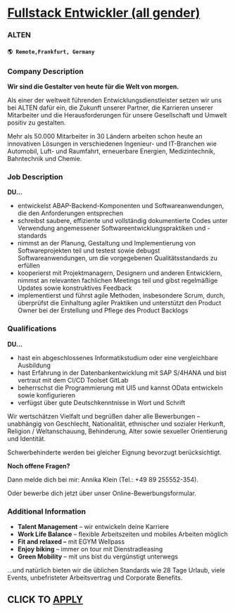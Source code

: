 # [Fullstack Entwickler (all gender)](https://www.remotewlb.com/apply/fullstack-entwickler-all-gender)  
### ALTEN  
#### `🌎 Remote,Frankfurt, Germany`  

### **Company Description**

 **Wir sind die Gestalter von heute für die Welt von morgen.**

Als einer der weltweit führenden Entwicklungsdienstleister setzen wir uns bei ALTEN dafür ein, die Zukunft unserer Partner, die Karrieren unserer Mitarbeiter und die Herausforderungen für unsere Gesellschaft und Umwelt positiv zu gestalten.

Mehr als 50.000 Mitarbeiter in 30 Ländern arbeiten schon heute an innovativen Lösungen in verschiedenen Ingenieur- und IT-Branchen wie Automobil, Luft- und Raumfahrt, erneuerbare Energien, Medizintechnik, Bahntechnik und Chemie.

###  **Job Description**

 **DU…**

  * entwickelst ABAP-Backend-Komponenten und Softwareanwendungen, die den Anforderungen entsprechen
  * schreibst saubere, effiziente und vollständig dokumentierte Codes unter Verwendung angemessener Softwareentwicklungspraktiken und -standards
  * nimmst an der Planung, Gestaltung und Implementierung von Softwareprojekten teil und testest sowie debugst Softwareanwendungen, um die vorgegebenen Qualitätsstandards zu erfüllen
  * kooperierst mit Projektmanagern, Designern und anderen Entwicklern, nimmst an relevanten fachlichen Meetings teil und gibst regelmäßige Updates sowie konstruktives Feedback
  * implementierst und führst agile Methoden, insbesondere Scrum, durch, überprüfst die Einhaltung agiler Praktiken und unterstützt den Product Owner bei der Erstellung und Pflege des Product Backlogs

###  **Qualifications**

 **DU…**

  * hast ein abgeschlossenes Informatikstudium oder eine vergleichbare Ausbildung
  * hast Erfahrung in der Datenbankentwicklung mit SAP S/4HANA und bist vertraut mit dem CI/CD Toolset GitLab
  * beherrschst die Programmierung mit UI5 und kannst OData entwickeln sowie konfigurieren
  * verfügst über gute Deutschkenntnisse in Wort und Schrift

Wir wertschätzen Vielfalt und begrüßen daher alle Bewerbungen – unabhängig von Geschlecht, Nationalität, ethnischer und sozialer Herkunft, Religion / Weltanschauung, Behinderung, Alter sowie sexueller Orientierung und Identität.

Schwerbehinderte werden bei gleicher Eignung bevorzugt berücksichtigt.

 **Noch offene Fragen?**

Dann melde dich bei mir: Annika Klein (Tel.: +49 89 255552-354).

Oder bewerbe dich jetzt über unser Online-Bewerbungsformular.

###  **Additional Information**

  *  **Talent Management** – wir entwickeln deine Karriere
  *  **Work Life Balance** – flexible Arbeitszeiten und mobiles Arbeiten möglich
  *  **Fit and relaxed –** mit EGYM Wellpass
  *  **Enjoy biking** – immer on tour mit Dienstradleasing
  *  **Green Mobility** – mit uns bist du vergünstigt unterwegs

…und natürlich bieten wir die üblichen Standards wie 28 Tage Urlaub, viele Events, unbefristeter Arbeitsvertrag und Corporate Benefits.

  
## CLICK TO [APPLY](https://www.remotewlb.com/apply/fullstack-entwickler-all-gender)


